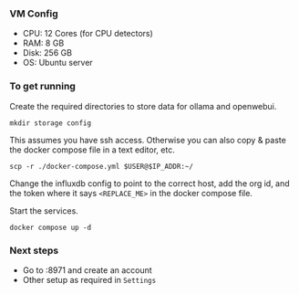 ### VM Config
- CPU: 12 Cores (for CPU detectors)
- RAM: 8 GB
- Disk: 256 GB
- OS: Ubuntu server

### To get running

Create the required directories to store data for ollama and openwebui.

`mkdir storage config`

This assumes you have ssh access. Otherwise you can also copy & paste the docker compose file in a text editor, etc.

`scp -r ./docker-compose.yml $USER@$IP_ADDR:~/`

Change the influxdb config to point to the correct host, add the org id, and the token where it says `<REPLACE_ME>` in the docker compose file.

Start the services.

`docker compose up -d`

### Next steps
- Go to <ip>:8971 and create an account
- Other setup as required in `Settings`